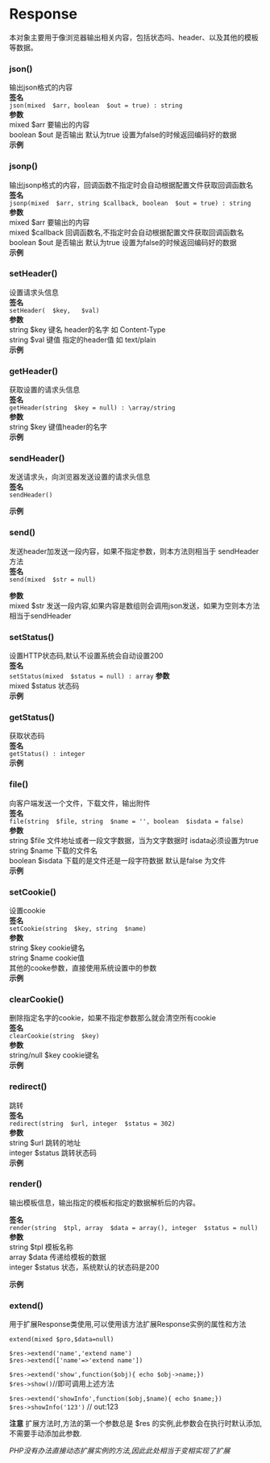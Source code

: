 # Response

本对象主要用于像浏览器输出相关内容，包括状态吗、header、以及其他的模板等数据。  

### json()
输出json格式的内容  
**签名**  
`json(mixed  $arr, boolean  $out = true) : string`  
**参数**  
mixed 	$arr 	要输出的内容   
boolean 	$out 	是否输出 默认为true 设置为false的时候返回编码好的数据  
**示例**

### jsonp()
输出jsonp格式的内容，回调函数不指定时会自动根据配置文件获取回调函数名  
**签名**  
`jsonp(mixed  $arr, string $callback, boolean  $out = true) : string`  
**参数**  
mixed 	$arr 	要输出的内容   
mixed 	$callback 	回调函数名,不指定时会自动根据配置文件获取回调函数名
boolean 	$out 	是否输出 默认为true 设置为false的时候返回编码好的数据  
**示例**  

### setHeader()
设置请求头信息  
**签名**  
`setHeader(  $key,   $val)`  
**参数**  
string $key 键名 header的名字 如 Content-Type  
string $val 键值 指定的header值 如 text/plain  
**示例**  

### getHeader()
获取设置的请求头信息  
**签名**  
`getHeader(string  $key = null) : \array/string`  
**参数**  
string 	$key 	键值header的名字   
**示例**  

### sendHeader()
发送请求头，向浏览器发送设置的请求头信息  
**签名**   
`sendHeader() `  

**示例**  

### send()
发送header加发送一段内容，如果不指定参数，则本方法则相当于 sendHeader方法  
**签名**  
`send(mixed  $str = null) `  

**参数**   
mixed 	$str 发送一段内容,如果内容是数组则会调用json发送，如果为空则本方法相当于sendHeader  

### setStatus()
设置HTTP状态码,默认不设置系统会自动设置200  
**签名**  
`setStatus(mixed  $status = null) : array`
**参数**  
mixed 	$status 状态码   
**示例**  

### getStatus()
获取状态码  
**签名**  
`getStatus() : integer`  
**示例**  

### file()
向客户端发送一个文件，下载文件，输出附件  
**签名**  
`file(string  $file, string  $name = '', boolean  $isdata = false) `  
**参数**  
string 	$file 	文件地址或者一段文字数据，当为文字数据时 isdata必须设置为true  
string 	$name 	下载的文件名  
boolean 	$isdata 	下载的是文件还是一段字符数据 默认是false 为文件   
**示例**  

### setCookie()
设置cookie  
**签名**  
`setCookie(string  $key, string  $name) `  
**参数**  
string 	$key 	cookie键名  
string 	$name 	cookie值  
其他的cooke参数，直接使用系统设置中的参数  
**示例**  

### clearCookie()
删除指定名字的cookie，如果不指定参数那么就会清空所有cookie  
**签名**  
`clearCookie(string  $key) `  
**参数**   
string/null 	$key 	cookie键名  
**示例**   

### redirect()
跳转  
**签名**  
`redirect(string  $url, integer  $status = 302) `  
**参数**  
string 	$url 	跳转的地址   
integer 	$status 	跳转状态码   
**示例**  

### render()
输出模板信息，输出指定的模板和指定的数据解析后的内容。  

**签名**  
`render(string  $tpl, array  $data = array(), integer  $status = null) `  
**参数**  
string 	$tpl 	模板名称  
array 	$data 	传递给模板的数据   
integer 	$status 	状态，系统默认的状态码是200   

**示例**  

### extend()

用于扩展Response类使用,可以使用该方法扩展Response实例的属性和方法

`extend(mixed $pro,$data=null)`  

`$res->extend('name','extend name')`  
`$res->extend(['name'=>'extend name'])`  

`$res->extend('show',function($obj){ echo $obj->name;})`   
`$res->show()`//即可调用上述方法

`$res->extend('showInfo',function($obj,$name){ echo $name;})`  
`$res->showInfo('123')` // out:123   

**注意** 扩展方法时,方法的第一个参数总是 $res 的实例,此参数会在执行时默认添加,不需要手动添加此参数.

*PHP没有办法直接动态扩展实例的方法,因此此处相当于变相实现了扩展*